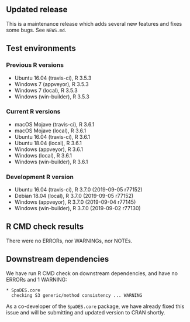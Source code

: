 ## Updated release

This is a maintenance release which adds several new features and fixes some bugs. See `NEWS.md`.

## Test environments

### Previous R versions
* Ubuntu 16.04        (travis-ci), R 3.5.3
* Windows 7            (appveyor), R 3.5.3
* Windows 7               (local), R 3.5.3
* Windows           (win-builder), R 3.5.3

### Current R versions
* macOS Mojave        (travis-ci), R 3.6.1
* macOS Mojave            (local), R 3.6.1
* Ubuntu 16.04        (travis-ci), R 3.6.1
* Ubuntu 18.04            (local), R 3.6.1
* Windows              (appveyor), R 3.6.1
* Windows                 (local), R 3.6.1
* Windows           (win-builder), R 3.6.1

### Development R version
* Ubuntu 16.04       (travis-ci), R 3.7.0 (2019-09-05 r77152)
* Debian 18.04           (local), R 3.7.0 (2019-09-05 r77152)
* Windows             (appveyor), R 3.7.0 (2019-09-04 r77145)
* Windows          (win-builder), R 3.7.0 (2019-09-02 r77130)

## R CMD check results

There were no ERRORs, nor WARNINGs, nor NOTEs.

## Downstream dependencies

We have run R CMD check on downstream dependencies, and have no ERRORs and 1 WARNING:

```
* SpaDES.core
  checking S3 generic/method consistency ... WARNING
```

As a co-developer of the `SpaDES.core` package, we have already fixed this issue and will be submitting and updated version to CRAN shortly.
